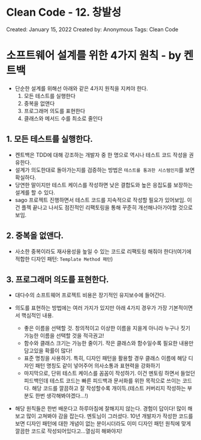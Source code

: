 # Clean Code - 12. 창발성

Created: January 15, 2022
Created by: Anonymous
Tags: Clean Code

# 소프트웨어 설계를 위한 4가지 원칙 - by 켄트백

- 단순한 설계를 위해선 아래와 같은 4가지 원칙을 지켜야 한다.
    1. 모든 테스트를 실행한다
    2. 중복을 없앤다
    3. 프로그래머 의도를 표현한다
    4. 클래스와 메서드 수를 최소로 줄인다

## 1. 모든 테스트를 실행한다.

- 켄트백은 TDD에 대해 강조하는 개발자 중 한 명으로 역시나 테스트 코드 작성을 권유한다.
- 설계가 의도한대로 돌아가는지를 검증하는 방법은 `테스트를 통과한 시스템인지`를 보면 확실하다.
- 당연한 말이지만 테스트 케이스를 작성하면 낮은 결합도와 높은 응집도를 보장하는 설계를 할 수 있다.
- sago 프로젝트 진행하면서 테스트 코드를 지속적으로 작성할 필요가 있어보임. 이건 플젝 끝나고 나서도 점진적인 리팩토링을 통해 꾸준히 개선해나아가야할 것으로 보임.

## 2. 중복을 없앤다.

- 사소한 중복이라도 재사용성을 높일 수 있는 코드로 리팩토링 해줘야 한다!(여기에 적합한 디자인 패턴: `Template Method 패턴`)

## 3. 프로그래머 의도를 표현한다.

- 대다수의 소프트웨어 프로젝트 비용은 장기적인 유지보수에 들어간다.
- 의도를 표현하는 방법에는 여러 가지가 있지만 아래 4가지 경우가 가장 기본적이면서 핵심적인 내용.
    - 좋은 이름을 선택할 것. 창의적이고 이상한 이름을 지을게 아니라 누구나 짓기 가능한 이름을 선택할 것을 적극권고!
    - 함수와 클래스 크기는 가능한 줄이기. 작은 클래스와 함수일수록 필요한 내용만 담고있을 확률이 많다!
    - 표준 명칭을 사용하기. 특히, 디자인 패턴을 활용할 경우 클래스 이름에 해당 디자인 패턴 명칭도 같이 넣어주어 의사소통과 표현력을 강화하기
    - 마지막으로, 단위 테스트 케이스를 꼼꼼이 작성하기. 이건 멘토링 하면서 들었던 피드백인데 테스트 코드는 빠른 피드백과 문서화를 위한 목적으로 쓰이는 코드다. 해당 코드를 깔끔하고 잘 작성할수록 개이득.(테스트 커버리지 작성하는 부분도 한번 생각해봐야겠다...!)

- 해당 원칙들은 한번 배운다고 하루아침에 잘해지지 않는다. 경험이 답이다! 많이 해보고 많이 고쳐봐야 감을 잡는다. 멘토님이 그러셨다. 10년 개발자가 작성한 코드를 보면 디자인 패턴에 대한 개념이 없는 분이시더라도 이미 디자인 패턴 원칙에 맞게 깔끔한 코드로 작성되어있다고...열심히 해봐야지!